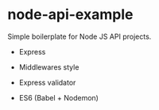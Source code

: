 # node-api-example

Simple boilerplate for Node JS API projects.

- Express
- Middlewares style
- Express validator

- ES6 (Babel + Nodemon)

